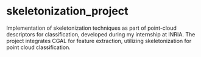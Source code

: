 # skeletonization_project
Implementation of skeletonization techniques as part of point-cloud descriptors for classification, developed during my internship at INRIA. The project integrates CGAL for feature extraction, utilizing skeletonization for point cloud classification.
